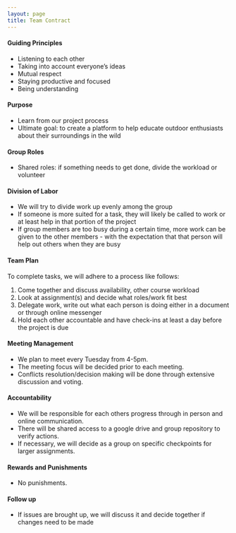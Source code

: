```yaml
---
layout: page
title: Team Contract
---
```


#### Guiding Principles
- Listening to each other 
- Taking into account everyone’s ideas 
- Mutual respect 
- Staying productive and focused 
- Being understanding 
#### Purpose
- Learn from our project process 
- Ultimate goal: to create a platform to help educate outdoor enthusiasts about their surroundings in the wild 
#### Group Roles
- Shared roles: if something needs to get done, divide the workload or volunteer 
#### Division of Labor 
- We will try to divide work up evenly among the group
- If someone is more suited for a task, they will likely be called to work or at least help in that portion of the project 
- If group members are too busy during a certain time, more work can be given to the other members - with the expectation that that person will help out others when they are busy 
#### Team Plan
To complete tasks, we will adhere to a process like follows:
1. Come together and discuss availability, other course workload
2. Look at assignment(s) and decide what roles/work fit best 
3. Delegate work, write out what each person is doing either in a document or through online messenger 
4. Hold each other accountable and have check-ins at least a day before the project is due
#### Meeting Management 
- We plan to meet every Tuesday from 4-5pm. 
- The meeting focus will be decided prior to each meeting.
- Conflicts resolution/decision making will be done through extensive discussion and voting. 
#### Accountability 
- We will be responsible for each others progress through in person and online communication. 
- There will be shared access to a google drive and group repository to verify actions.
- If necessary, we will decide as a group on specific checkpoints for larger assignments.
#### Rewards and Punishments 
- No punishments. 
#### Follow up
- If issues are brought up, we will discuss it and decide together if changes need to be made
